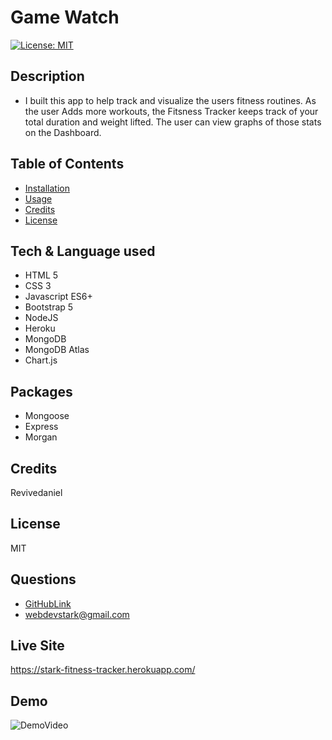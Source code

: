 
# Game Watch
[![License: MIT](https://img.shields.io/badge/License-MIT-yellow.svg)](https://opensource.org/licenses/MIT)

## Description
- I built this app to help track and visualize the users fitness routines. As the user Adds more workouts, the Fitsness Tracker keeps track of your total duration and weight lifted. The user can view graphs of those stats on the Dashboard.

## Table of Contents
- [Installation](#installation)
- [Usage](#usage)
- [Credits](#credits)
- [License](#license)

## Tech & Language used
- HTML 5
- CSS 3
- Javascript ES6+
- Bootstrap 5
- NodeJS
- Heroku
- MongoDB
- MongoDB Atlas
- Chart.js

## Packages
- Mongoose
- Express
- Morgan

## Credits
Revivedaniel
## License
MIT

## Questions
* [GitHubLink](https://github.com/Revivedaniel)
* <a href="mailto:webdevstark@gmail.com">webdevstark@gmail.com</a>

## Live Site
https://stark-fitness-tracker.herokuapp.com/

## Demo
![DemoVideo](./images/fitnessTrackerDemo.gif)